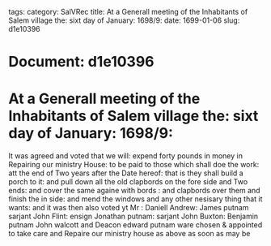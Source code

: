 tags: 
category: SalVRec
title: At a Generall meeting of the Inhabitants of Salem village the: sixt day of January: 1698/9:
date: 1699-01-06
slug: d1e10396




# Document: d1e10396


# At a Generall meeting of the Inhabitants of Salem village the: sixt day of January: 1698/9: 

It was agreed and voted that we will: expend forty pounds in money in Repairing our ministry House: to be paid to those which shall doe the work: att the end of Two years after the Date hereof: that is they shall build a porch to it: and pull down all the old clapbords on the fore side and Two ends: and cover the same againe with bords : and clapbords over them and finish the in side: and mend the windows and any other nesisary thing that it wants: and it was then also voted yt Mr : Daniell Andrew: James putnam sarjant John Flint: ensign Jonathan putnam: sarjant John Buxton: Benjamin putnam John walcott and Deacon edward putnam ware chosen & appointed to take care and Repaire our ministry house as above as soon as may be
